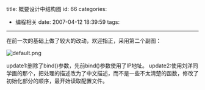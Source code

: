 title: 概要设计中结构图
id: 66
categories:
  - 编程相关
date: 2007-04-12 18:39:59
tags:
---

在前一次的基础上做了较大的改动，欢迎指正，采用第二个副图：

![default.png](http://cocobear.github.io/download/2007/04/default.thumbnail.png)

update1:删除了bind()参数，先前bind()参数使用了IP地址。
update2:使用刘洋同学画的那个，把处理的描述改为了中文描述，而不是一些不太清楚的函数，修改了初始化部分的顺序，最开始读取配置文件。